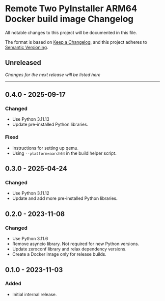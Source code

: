 # Remote Two PyInstaller ARM64 Docker build image Changelog

All notable changes to this project will be documented in this file.

The format is based on [Keep a Changelog](https://keepachangelog.com/en/1.0.0/),
and this project adheres to [Semantic Versioning](https://semver.org/spec/v2.0.0.html).

## Unreleased

_Changes for the next release will be listed here_

---

## 0.4.0 - 2025-09-17
### Changed
- Use Python 3.11.13
- Update pre-installed Python libraries.

### Fixed
- Instructions for setting up qemu.
- Using `--platform=aarch64` in the build helper script.

## 0.3.0 - 2025-04-24
### Changed
- Use Python 3.11.12
- Update and add more pre-installed Python libraries.

## 0.2.0 - 2023-11-08
### Changed
- Use Python 3.11.6
- Remove asyncio library. Not required for new Python versions.
- Update zeroconf library and relax dependency versions.
- Create a Docker image only for release builds.

## 0.1.0 - 2023-11-03
### Added
- Initial internal release.
